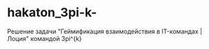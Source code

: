 # hakaton_3pi-k-
Решение задачи "Геймификация взаимодействия в IT-командах | Лоция" командой 3pi^{k}
